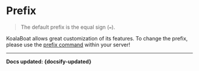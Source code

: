 # Prefix
> The default prefix is the equal sign (`=`).

KoalaBoat allows great customization of its features. To change the prefix, please use the [prefix command](/commands/settings/set-prefix.md) within your server!

----

**Docs updated: {docsify-updated}**